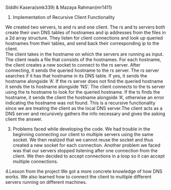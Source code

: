 Siddhi Kasera(smk339) & Mazaya Rahman(mr1411)

1. Implementation of Recursive Client Functionality

We created two servers, ts and rs and one client. The rs and ts servers both create their own DNS tables of hostnames and ip addresses from the files in a 2d array structure.  They listen for client connections and look up queried hostnames from their tables, and send back their corresponding ip to the client.  
The client takes in the hostname on which the servers are running as input. The client reads a file that consists of the hostnames. For each hostname, the client creates a new socket to connect to the rs server. After connecting, it sends the queried hostname to the rs server. The rs server searches if it has that hostname in its DNS table. If yes, it sends the hostname alongside ‘A’. If the rs server does not find the queried hostname it sends the ts hostname alongside ‘NS’. The client connects to the ts server using the ts hostname to look for the queried hostname. If the ts finds the hostname,  it sends the client the hostname alongside ‘A’, otherwise an error indicating the hostname was not found.
This is a recursive functionality since we are treating the client as the local DNS server.The client acts as a DNS server and recursively gathers the info necessary and gives the asking client the answer.


3. Problems faced while developing the code.
We had trouble in the beginning connecting our client to multiple servers using the same socket. We then realized that we cannot reuse the socket and thus created a new socket for each connection.
Another problem we faced was that our servers stopped listening after one connection from the client. We then decided to accept connections in a loop so it can accept multiple connections.

4.Lesson from the project
We got a more concrete knowledge of how DNS works. We also learned how to connect the client to multiple different servers running on different machines. 
